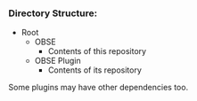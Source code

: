 ### Directory Structure:
* Root
  * OBSE
    * Contents of this repository
  * OBSE Plugin
    * Contents of its repository

Some plugins may have other dependencies too.